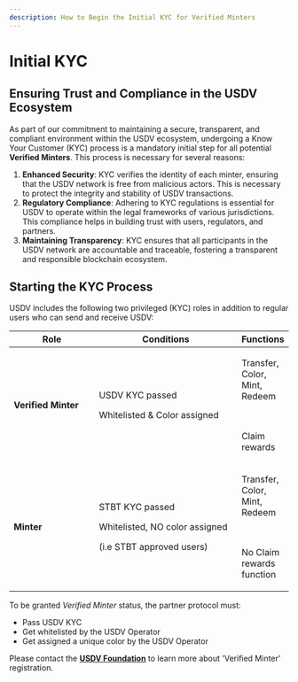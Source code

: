 ```yaml
---
description: How to Begin the Initial KYC for Verified Minters
---
```


# Initial KYC

## **Ensuring Trust and Compliance in the USDV Ecosystem**

As part of our commitment to maintaining a secure, transparent, and compliant environment within the USDV ecosystem, undergoing a Know Your Customer (KYC) process is a mandatory initial step for all potential **Verified Minters**. This process is necessary for several reasons:

1. **Enhanced Security**: KYC verifies the identity of each minter, ensuring that the USDV network is free from malicious actors. This is necessary to protect the integrity and stability of USDV transactions.
2. **Regulatory Compliance**: Adhering to KYC regulations is essential for USDV to operate within the legal frameworks of various jurisdictions. This compliance helps in building trust with users, regulators, and partners.
3. **Maintaining Transparency**: KYC ensures that all participants in the USDV network are accountable and traceable, fostering a transparent and responsible blockchain ecosystem.

## **Starting the KYC Process**

USDV includes the following two privileged (KYC) roles in addition to regular users who can send and receive USDV:

<table><thead><tr><th width="165.33333333333331">Role</th><th width="297">Conditions</th><th>Functions</th></tr></thead><tbody><tr><td><strong>Verified Minter</strong></td><td><p>USDV KYC passed</p><p>Whitelisted &#x26; Color assigned<br></p></td><td><p>Transfer, Color, Mint, Redeem</p><p><br></p><p>Claim rewards</p></td></tr><tr><td><strong>Minter</strong></td><td><p>STBT KYC passed</p><p>Whitelisted, NO color assigned</p><p></p><p>(i.e STBT approved users)</p></td><td><p>Transfer, Color, Mint, Redeem</p><p><br></p><p>No Claim rewards function</p></td></tr></tbody></table>

To be granted _Verified Minter_ status, the partner protocol must:

* Pass USDV KYC
* Get whitelisted by the USDV Operator
* Get assigned a unique color by the USDV Operator

Please contact the [**USDV Foundation**](http://127.0.0.1:5000/u/a9Efm1ynNIXzG0fwfhnv3SQHKyL2) to learn more about 'Verified Minter' registration.
